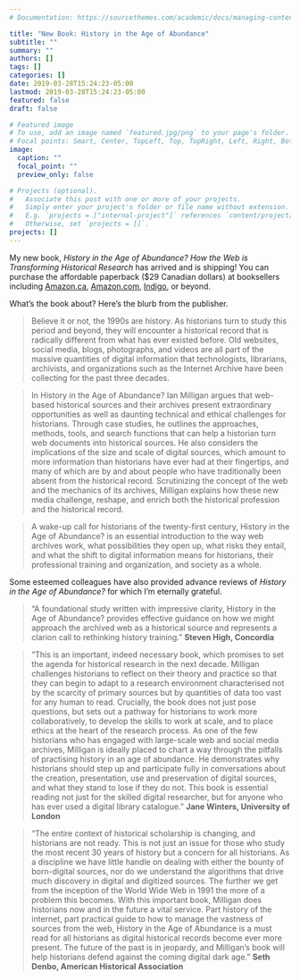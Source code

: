 ```yaml
---
# Documentation: https://sourcethemes.com/academic/docs/managing-content/

title: "New Book: History in the Age of Abundance"
subtitle: ""
summary: ""
authors: []
tags: []
categories: []
date: 2019-03-28T15:24:23-05:00
lastmod: 2019-03-28T15:24:23-05:00
featured: false
draft: false

# Featured image
# To use, add an image named `featured.jpg/png` to your page's folder.
# Focal points: Smart, Center, TopLeft, Top, TopRight, Left, Right, BottomLeft, Bottom, BottomRight.
image:
  caption: ""
  focal_point: ""
  preview_only: false

# Projects (optional).
#   Associate this post with one or more of your projects.
#   Simply enter your project's folder or file name without extension.
#   E.g. `projects = ["internal-project"]` references `content/project/deep-learning/index.md`.
#   Otherwise, set `projects = []`.
projects: []
---
```


My new book, *History in the Age of Abundance? How the Web is Transforming Historical Research* has arrived and is shipping! You can purchase the affordable paperback ($29 Canadian dollars) at booksellers including [Amazon.ca](https://www.amazon.ca/History-Age-Abundance-Transforming-Historical/dp/0773556974), [Amazon.com](https://www.amazon.com/History-Age-Abundance-Transforming-Historical-dp-0773556974/dp/0773556974/ref=mt_paperback?_encoding=UTF8&me=&qid=), [Indigo](https://www.chapters.indigo.ca/en-ca/books/history-in-the-age-of/9780773556973-item.html?ikwsec=Books&ikwidx=0), or beyond.

What’s the book about? Here’s the blurb from the publisher.

>Believe it or not, the 1990s are history. As historians turn to study this period and beyond, they will encounter a historical record that is radically different from what has ever existed before. Old websites, social media, blogs, photographs, and videos are all part of the massive quantities of digital information that technologists, librarians, archivists, and organizations such as the Internet Archive have been collecting for the past three decades. 

>In History in the Age of Abundance? Ian Milligan argues that web-based historical sources and their archives present extraordinary opportunities as well as daunting technical and ethical challenges for historians. Through case studies, he outlines the approaches, methods, tools, and search functions that can help a historian turn web documents into historical sources. He also considers the implications of the size and scale of digital sources, which amount to more information than historians have ever had at their fingertips, and many of which are by and about people who have traditionally been absent from the historical record. Scrutinizing the concept of the web and the mechanics of its archives, Milligan explains how these new media challenge, reshape, and enrich both the historical profession and the historical record.

>A wake-up call for historians of the twenty-first century, History in the Age of Abundance? is an essential introduction to the way web archives work, what possibilities they open up, what risks they entail, and what the shift to digital information means for historians, their professional training and organization, and society as a whole.

Some esteemed colleagues have also provided advance reviews of *History in the Age of Abundance?* for which I’m eternally grateful.

>“A foundational study written with impressive clarity, History in the Age of Abundance? provides effective guidance on how we might approach the archived web as a historical source and represents a clarion call to rethinking history training.” **Steven High, Concordia**

>“This is an important, indeed necessary book, which promises to set the agenda for historical research in the next decade. Milligan challenges historians to reflect on their theory and practice so that they can begin to adapt to a research environment characterised not by the scarcity of primary sources but by quantities of data too vast for any human to read. Crucially, the book does not just pose questions, but sets out a pathway for historians to work more collaboratively, to develop the skills to work at scale, and to place ethics at the heart of the research process. As one of the few historians who has engaged with large-scale web and social media archives, Milligan is ideally placed to chart a way through the pitfalls of practising history in an age of abundance. He demonstrates why historians should step up and participate fully in conversations about the creation, presentation, use and preservation of digital sources, and what they stand to lose if they do not. This book is essential reading not just for the skilled digital researcher, but for anyone who has ever used a digital library catalogue.” **Jane Winters, University of London**

>“The entire context of historical scholarship is changing, and historians are not ready. This is not just an issue for those who study the most recent 30 years of history but a concern for all historians. As a discipline we have little handle on dealing with either the bounty of born-digital sources, nor do we understand the algorithms that drive much discovery in digital and digitized sources. The further we get from the inception of the World Wide Web in 1991 the more of a problem this becomes. With this important book, Milligan does historians now and in the future a vital service. Part history of the internet, part practical guide to how to manage the vastness of sources from the web, History in the Age of Abundance is a must read for all historians as digital historical records become ever more present. The future of the past is in jeopardy, and Milligan’s book will help historians defend against the coming digital dark age.” **Seth Denbo, American Historical Association**